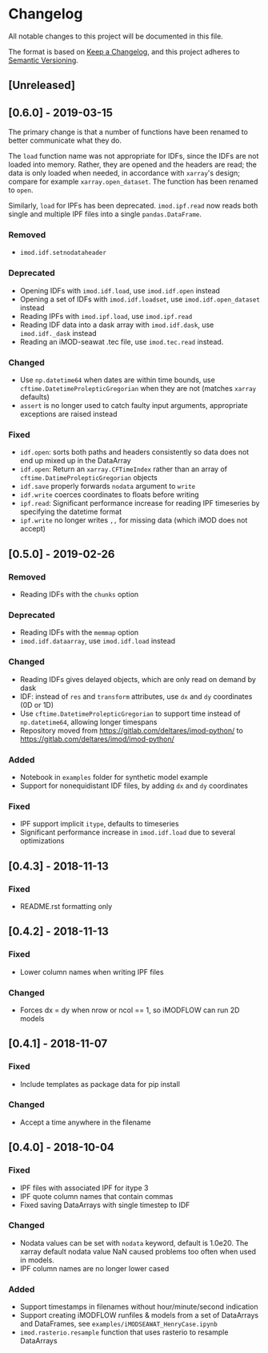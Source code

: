 # Changelog
All notable changes to this project will be documented in this file.

The format is based on [Keep a Changelog](https://keepachangelog.com/en/1.0.0/),
and this project adheres to [Semantic Versioning](https://semver.org/spec/v2.0.0.html).

## [Unreleased]

## [0.6.0] - 2019-03-15

The primary change is that a number of functions have been renamed to better communicate what they do.

The `load` function name was not appropriate for IDFs, since the IDFs are not loaded into memory.
Rather, they are opened and the headers are read; the data is only loaded when needed,
in accordance with `xarray`'s design; compare for example `xarray.open_dataset`. The function has
been renamed to `open`.

Similarly, `load` for IPFs has been deprecated. `imod.ipf.read` now reads both single and multiple IPF
files into a single `pandas.DataFrame`.

### Removed
- `imod.idf.setnodataheader`

### Deprecated
- Opening IDFs with `imod.idf.load`, use `imod.idf.open` instead
- Opening a set of IDFs with `imod.idf.loadset`, use `imod.idf.open_dataset` instead
- Reading IPFs with `imod.ipf.load`, use `imod.ipf.read`
- Reading IDF data into a dask array with `imod.idf.dask`, use `imod.idf._dask` instead
- Reading an iMOD-seawat .tec file, use `imod.tec.read` instead.

### Changed
- Use `np.datetime64` when dates are within time bounds, use `cftime.DatetimeProlepticGregorian` 
  when they are not (matches `xarray` defaults)
- `assert` is no longer used to catch faulty input arguments, appropriate exceptions are raised instead

### Fixed
- `idf.open`: sorts both paths and headers consistently so data does not end up mixed up in the DataArray
- `idf.open`: Return an `xarray.CFTimeIndex` rather than an array of `cftime.DatimeProlepticGregorian` objects
- `idf.save` properly forwards `nodata` argument to `write`
- `idf.write` coerces coordinates to floats before writing
- `ipf.read`: Significant performance increase for reading IPF timeseries by specifying the datetime format
- `ipf.write` no longer writes `,,` for missing data (which iMOD does not accept)

## [0.5.0] - 2019-02-26

### Removed
- Reading IDFs with the `chunks` option

### Deprecated
- Reading IDFs with the `memmap` option
- `imod.idf.dataarray`, use `imod.idf.load` instead

### Changed
- Reading IDFs gives delayed objects, which are only read on demand by dask
- IDF: instead of `res` and `transform` attributes, use `dx` and `dy` coordinates (0D or 1D)
- Use `cftime.DatetimeProlepticGregorian` to support time instead of `np.datetime64`, allowing longer timespans
- Repository moved from https://gitlab.com/deltares/imod-python/ to https://gitlab.com/deltares/imod/imod-python/

### Added
- Notebook in `examples` folder for synthetic model example
- Support for nonequidistant IDF files, by adding `dx` and `dy` coordinates

### Fixed
- IPF support implicit `itype`, defaults to timeseries
- Significant performance increase in `imod.idf.load` due to several optimizations

## [0.4.3] - 2018-11-13
### Fixed
- README.rst formatting only

## [0.4.2] - 2018-11-13
### Fixed
- Lower column names when writing IPF files
### Changed
- Forces dx = dy when nrow or ncol == 1, so iMODFLOW can run 2D models

## [0.4.1] - 2018-11-07
### Fixed
- Include templates as package data for pip install
### Changed
- Accept a time anywhere in the filename

## [0.4.0] - 2018-10-04
### Fixed
- IPF files with associated IPF for itype 3
- IPF quote column names that contain commas
- Fixed saving DataArrays with single timestep to IDF
### Changed
- Nodata values can be set with `nodata` keyword, default is 1.0e20. The xarray default nodata value NaN caused problems too often when used in models.
- IPF column names are no longer lower cased
### Added
- Support timestamps in filenames without hour/minute/second indication
- Support creating iMODFLOW runfiles & models from a set of DataArrays and DataFrames, see `examples/iMODSEAWAT_HenryCase.ipynb`
- `imod.rasterio.resample` function that uses rasterio to resample DataArrays
